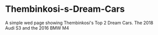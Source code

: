 # Thembinkosi-s-Dream-Cars
A simple wed page showing Thembinkosi's Top 2 Dream Cars. The 2018 Audi S3 and the 2016 BMW M4
